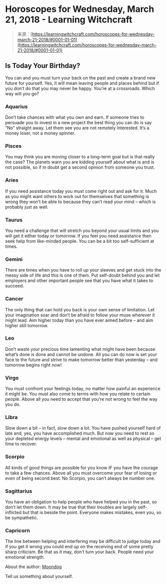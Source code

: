 <!--yml
category: 未分类
date: 2024-06-12 18:19:03
-->

# Horoscopes for Wednesday, March 21, 2018 - Learning Witchcraft

> 来源：[https://learningwitchcraft.com/horoscopes-for-wednesday-march-21-2018/#0001-01-01](https://learningwitchcraft.com/horoscopes-for-wednesday-march-21-2018/#0001-01-01)

## Is Today Your Birthday?

You can and you must turn your back on the past and create a brand new future for yourself. Yes, it will mean leaving people and places behind but if you don’t do that you may never be happy. You’re at a crossroads. Which way will you go?

### Aquarius

Don’t take chances with what you own and earn. If someone tries to persuade you to invest in a new project the best thing you can do is say “No” straight away. Let them see you are not remotely interested. It’s a money loser, not a money spinner.

### Pisces

You may think you are moving closer to a long-term goal but is that really the case? The planets warn you are kidding yourself about what is and is not possible, so if in doubt get a second opinion from someone you trust.

### Aries

If you need assistance today you must come right out and ask for it. Much as you might want others to work out for themselves that something is wrong they won’t be able to because they can’t read your mind – which is probably just as well.

### Taurus

You need a challenge that will stretch you beyond your usual limits and you will get it either today or tomorrow. If you feel you need assistance then seek help from like-minded people. You can be a bit too self-sufficient at times.

### Gemini

There are times when you have to roll up your sleeves and get stuck into the messy side of life and this is one of them. Put self-doubt behind you and let employers and other important people see that you have what it takes to succeed.

### Cancer

The only thing that can hold you back is your own sense of limitation. Let your imagination soar and don’t be afraid to follow your muse wherever it might lead. Aim higher today than you have ever aimed before – and aim higher still tomorrow.

### Leo

Don’t waste your precious time lamenting what might have been because what’s done is done and cannot be undone. All you can do now is set your face to the future and strive to make tomorrow better than yesterday – and tomorrow begins right now!

### Virgo

You must confront your feelings today, no matter how painful an experience it might be. You must also come to terms with how you relate to certain people. Above all you need to accept that you’re not wrong to feel the way you do.

### Libra

Slow down a bit – in fact, slow down a lot. You have pushed yourself hard of late and, yes, you have accomplished much. But now you need to rest so your depleted energy levels – mental and emotional as well as physical – get time to recover.

### Scorpio

All kinds of good things are possible for you know IF you have the courage to take a few chances. Above all you must overcome your fear of losing or even of being second best. No Scorpio, you can’t always be number one.

### Sagittarius

You have an obligation to help people who have helped you in the past, so don’t let them down. It may be true that their troubles are largely self-inflicted but that is beside the point. Everyone makes mistakes, even you, so be sympathetic.

### Capricorn

The line between helping and interfering may be difficult to judge today and if you get it wrong you could end up on the receiving end of some pretty sharp criticism. Be that as it may, don’t turn your back. People need your emotional strength.

About the author: [Moondog](https://learningwitchcraft.com/profile/?tthayer/)

Tell us something about yourself.